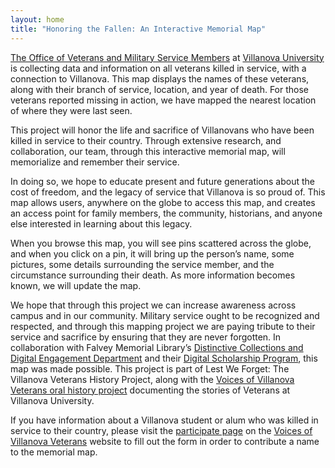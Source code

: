 ```yaml
---
layout: home
title: "Honoring the Fallen: An Interactive Memorial Map"
---
```


[The Office of Veterans and Military Service Members](https://www1.villanova.edu/villanova/enroll/veterans-military.html) at [Villanova University](https://www1.villanova.edu/university.html) is collecting data and information on all veterans killed in service, with a connection to Villanova. This map displays the names of these veterans, along with their branch of service, location, and year of death. For those veterans reported missing in action, we have mapped the nearest location of where they were last seen.

This project will honor the life and sacrifice of Villanovans who have been killed in service to their country. Through extensive research, and collaboration, our team, through this interactive memorial map, will memorialize and remember their service.

In doing so, we hope to educate present and future generations about the cost of freedom, and the legacy of service that Villanova is so proud of. This map allows users, anywhere on the globe to access this map, and creates an access point for family members, the community, historians, and anyone else interested in learning about this legacy.

When you browse this map, you will see pins scattered across the globe, and when you click on a pin, it will bring up the person’s name, some pictures, some details surrounding the service member, and the circumstance surrounding their death. As more information becomes known, we will update the map.

We hope that through this project we can increase awareness across campus and in our community. Military service ought to be recognized and respected, and through this mapping project we are paying tribute to their service and sacrifice by ensuring that they are never forgotten. In collaboration with Falvey Memorial Library’s [Distinctive Collections and Digital Engagement Department](https://library.villanova.edu/collections/distinctive) and their [Digital Scholarship Program](https://library.villanova.edu/collections/distinctive/digitallibrary/digital-scholarship), this map was made possible. This project is part of Lest We Forget: The Villanova Veterans History Project, along with the [Voices of Villanova Veterans oral history project](https://veteransvoices.library.villanova.edu) documenting the stories of Veterans at Villanova University.

If you have information about a Villanova student or alum who was killed in service to their country, please visit the [participate page](https://veteransvoices.library.villanova.edu/participate/) on the [Voices of Villanova Veterans](https://veteransvoices.library.villanova.edu/) website to fill out the form in order to contribute a name to  the memorial map.
